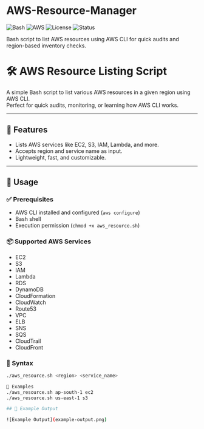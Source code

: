 # AWS-Resource-Manager

![Bash](https://img.shields.io/badge/Shell-Bash-lightgrey?logo=gnubash)
![AWS](https://img.shields.io/badge/AWS-CLI-orange?logo=amazonaws)
![License](https://img.shields.io/badge/license-MIT-blue)
![Status](https://img.shields.io/badge/status-Active-brightgreen)

Bash script to list AWS resources using AWS CLI for quick audits and region-based inventory checks.



# 🛠️ AWS Resource Listing Script

A simple Bash script to list various AWS resources in a given region using AWS CLI.  
Perfect for quick audits, monitoring, or learning how AWS CLI works.

---

## 📜 Features

- Lists AWS services like EC2, S3, IAM, Lambda, and more.
- Accepts region and service name as input.
- Lightweight, fast, and customizable.

---

## 🚀 Usage

### ✅ Prerequisites
- AWS CLI installed and configured (`aws configure`)
- Bash shell
- Execution permission (`chmod +x aws_resource.sh`)

### 📦 Supported AWS Services
- EC2
- S3
- IAM
- Lambda
- RDS
- DynamoDB
- CloudFormation
- CloudWatch
- Route53
- VPC
- ELB
- SNS
- SQS
- CloudTrail
- CloudFront

### 📌 Syntax
```bash
./aws_resource.sh <region> <service_name>

🧪 Examples
./aws_resource.sh ap-south-1 ec2
./aws_resource.sh us-east-1 s3

## 📸 Example Output

![Example Output](example-output.png)



